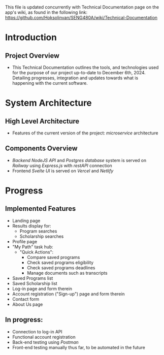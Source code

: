 This file is updated concurrently with Technical Documentation page on the app's wiki, as found in the following link:
https://github.com/Hoksolinvan/SENG480A/wiki/Technical-Documentation

# Introduction

## Project Overview
- This Technical Documentation outlines the tools, and technologies used for the purpose of our project up-to-date to December 6th, 2024. Detailing progresses, integration and updates towards what is happening with the current software.


# System Architecture

## High Level Architecture
- Features of the current version of the project: *microservice* architecture

## Components Overview
- *Backend NodeJS API* and *Postgres database* system is served on *Railway* using *Express.js* with *restAPI* connection
- Frontend *Svelte UI* is served on *Vercel* and *Netlify*

# Progress
## Implemented Features
- Landing page
- Results display for:
  - Program searches
  - Scholarship searches
- Profile page
- "My Path" task hub:
  - "Quick Actions":
    - Compare saved programs
    - Check saved programs eligibility
    - Check saved programs deadlines
    - Manage documents such as transcripts
 - Saved Programs list
 - Saved Scholarship list
- Log-in page and form therein
- Account registration ("Sign-up") page and form therein
- Contact form
- About Us page
 
## In progress:
- Connection to log-in API
- Functional account registration
- Back-end testing using *Postman*
- Front-end testing manually thus far, to be automated in the future
